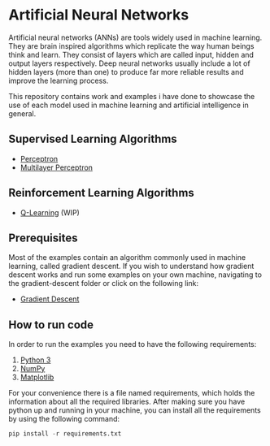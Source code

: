 # Artificial Neural Networks

Artificial neural networks (ANNs) are tools widely used in machine learning. They are brain inspired algorithms which replicate the way human beings think and learn. They consist of layers which are called input, hidden and output layers respectively. Deep neural networks usually include a lot of hidden layers (more than one) to produce far more reliable results and improve the learning process.

This repository contains work and examples i have done to showcase the use of each model used in machine learning and artificial intelligence in general.

## Supervised Learning Algorithms

* [Perceptron](https://github.com/sotostzam/artificial-intelligence/tree/master/perceptron)
* [Multilayer Perceptron](https://github.com/sotostzam/artificial-intelligence/tree/master/multilayer-perceptron)

## Reinforcement Learning Algorithms

* [Q-Learning](https://github.com/sotostzam/artificial-intelligence/tree/master/q-learning) (WIP)

## Prerequisites

Most of the examples contain an algorithm commonly used in machine learning, called gradient descent. If you wish to understand how gradient descent works and run some examples on your own machine, navigating to the gradient-descent folder or click on the following link:

* [Gradient Descent](https://github.com/sotostzam/artificial-intelligence/tree/master/gradient-descent)

## How to run code

In order to run the examples you need to have the following requirements:

1) [Python 3](https://www.python.org/downloads/)
2) [NumPy](http://www.numpy.org/)
3) [Matplotlib](http://matplotlib.org/)

For your convenience there is a file named requirements, which holds the information about all the required libraries. After making sure you have python up and running in your machine, you can install all the requirements by using the following command:

```Python
pip install -r requirements.txt
```
